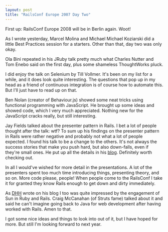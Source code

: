 ```yaml
---
layout: post
title: "RailsConf Europe 2007 Day Two"
---
```

First up: RailsConf Europe 2008 will be in Berlin again. Woot!

As I wrote yesterday, Marcel Molina and Michael Michael Koziarski did a little Best Practices session for a starters. Other than that, day two was only okay.

Ola Bini repeated in his JRuby talk pretty much what Charles Nutter and Tom Enebo said on the first day, plus some shameless ThoughtWorks pluck.

I did enjoy the talk on Selenium by Till Vollmer. It's been on my list for a while, and it does look quite interesting. The questions that pop up in my head as a friend of continuous integration is of course how to automate this. But I'll just have to read up on that.

Ben Nolan (creator of Behaviour.js) showed some neat tricks using functional programming with JavaScript. He brought up some ideas and showed code, which I very much appreciated. Nothing new for the JavaScript cracks really, but still interesting.

Jay Fields talked about the presenter pattern in Rails. I bet a lot of people thought after the talk: wtf? To sum up his findings on the presenter pattern in Rails were rather negative and probably not what a lot of people expected. I found his talk to be a change to the others. It's not always the success stories that make you push hard, but also down-falls, even if they're small ones. He put up all the details in his [blog](http://blog.jayfields.com/2007/09/railsconf-europe-07-presenter-links.html). Definitely worth checking out.

In all I would've wished for more detail in the presentations. A lot of the presenters spent too much time introducing things, presenting theory, and so on. More code please, people! When people come to the RailsConf I take it for granted they know Rails enough to get down and dirty immediately.

As [DHH](http://www.loudthinking.com/posts/11-sun-surprises-at-railsconf-europe-2007) wrote on his blog I too was quite impressed by the engagement of Sun in Ruby and Rails. Craig McCanahan (of Struts fame) talked about it and said he can't imagine going back to Java for web development after having worked with Rails. Amen to that.

I got some nice ideas and things to look into out of it, but I have hoped for more. But still I'm looking forward to next year.